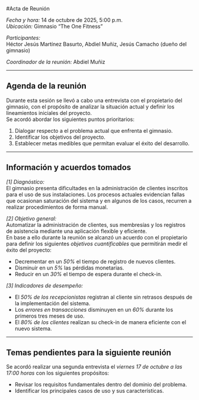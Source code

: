 #Acta de Reunión

*Fecha y hora:* 14 de octubre de 2025, 5:00 p.m.  
*Ubicación:* Gimnasio “The One Fitness”  

*Participantes:*  
Héctor Jesús Martínez Basurto, Abdiel Muñiz, Jesús Camacho (dueño del gimnasio)  

*Coordinador de la reunión:* Abdiel Muñiz  

---

## Agenda de la reunión

Durante esta sesión se llevó a cabo una entrevista con el propietario del gimnasio, con el propósito de analizar la situación actual y definir los lineamientos iniciales del proyecto.  
Se acordó abordar los siguientes puntos prioritarios:

1. Dialogar respecto a el problema actual que enfrenta el gimnasio.  
2. Identificar los objetivos del proyecto.  
3. Establecer metas medibles que permitan evaluar el éxito del desarrollo.  

---

## Información y acuerdos tomados

*[1] Diagnóstico:*  
El gimnasio presenta dificultades en la administración de clientes inscritos para el uso de sus instalaciones. Los procesos actuales evidencian fallas que ocasionan saturación del sistema y en algunos de los casos, recurren a realizar procedimientos de forma manual.

*[2] Objetivo general:*  
Automatizar la administración de clientes, sus membresías y los registros de asistencia mediante una aplicación flexible y eficiente.  
En base a ello durante la reunión se alcanzó un acuerdo con el propietario para definir los siguientes *objetivos cuantificables* que permitirán medir el éxito del proyecto:

- Decrementar en un *50%* el tiempo de registro de nuevos clientes.  
- Disminuir en un *5%* las pérdidas monetarias.  
- Reducir en un *30%* el tiempo de espera durante el check-in.

*[3] Indicadores de desempeño:*  
- El *50% de los recepcionistas* registran al cliente sin retrasos después de la implementación del sistema.  
- Los *errores en transacciones* disminuyen en un *60%* durante los primeros tres meses de uso.  
- El *80% de los clientes* realizan su check-in de manera eficiente con el nuevo sistema.  

---

## Temas pendientes para la siguiente reunión

Se acordó realizar una segunda entrevista el *viernes 17 de octubre a las 17:00 horas* con los siguientes propósitos:

- Revisar los requisitos fundamentales dentro del dominio del problema.  
- Identificar los principales casos de uso y sus características.
